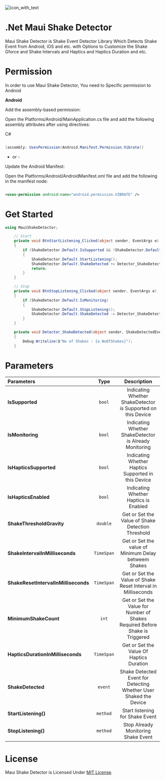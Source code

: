 ![icon_with_text](https://github.com/AathifMahir/MauiShakeDetector/assets/17165402/fb0b1ebe-91c2-4188-98ba-c3793dfea0cc)


# .Net Maui Shake Detector

Maui Shake Detector is Shake Event Detector Library Which Detects Shake Event from Android, iOS and etc. with Options to Customize the Shake Gforce and Shake Intervals and Haptics and Haptics Duration and etc.

# Permission

In order to use Maui Shake Detector, You need to Specific permission to Android

**Android**

Add the assembly-based permission:

Open the Platforms/Android/MainApplication.cs file and add the following assembly attributes after using directives:

C#

```csharp

[assembly: UsesPermission(Android.Manifest.Permission.Vibrate)]

```
- or -

Update the Android Manifest:

Open the Platforms/Android/AndroidManifest.xml file and add the following in the manifest node:

```xml

<uses-permission android:name="android.permission.VIBRATE" />

```

# Get Started

```csharp
using MauiShakeDetector;

    // Start
    private void BtnStartListening_Clicked(object sender, EventArgs e)
    {
        if (ShakeDetector.Default.IsSupported && !ShakeDetector.Default.IsMonitoring)
        {
            ShakeDetector.Default.StartListening();
            ShakeDetector.Default.ShakeDetected += Detector_ShakeDetected;
            return;
        }
    }

    // Stop
    private void BtnStopListening_Clicked(object sender, EventArgs e)
    {
        if (ShakeDetector.Default.IsMonitoring)
        {
            ShakeDetector.Default.StopListening();
            ShakeDetector.Default.ShakeDetected -= Detector_ShakeDetected;
        }
    }

    private void Detector_ShakeDetected(object sender, ShakeDetectedEventArgs e)
    {
        Debug.Writeline($"No of Shakes : {e.NoOfShakes}");
    }

```

# Parameters

| Parameters | Type | Description |
|               :---               |    :---:   |            :---:                                                                               |
| **IsSupported** | `bool` | Indicating Whether ShakeDetector is Supported on this Device |
| **IsMonitoring** | `bool` | Indicating Whether ShakeDetector is Already Monitoring |
| **IsHapticsSupported** | `bool` | Indicating Whether Haptics Supported in this Device |
| **IsHapticsEnabled** | `bool` | Indicating Whether Haptics is Enabled |
| **ShakeThresholdGravity** | `double` | Get or Set the Value of Shake Detection Threshold |
| **ShakeIntervalInMilliseconds** | `TimeSpan` | Get or Set the value of Minimum Delay betweem Shakes |
| **ShakeResetIntervalInMilliseconds** | `TimeSpan` | Get or Set the Value of Shake Reset Interval in Milliseconds |
| **MinimumShakeCount** | `int` | Get or Set the Value for Number of Shakes Required Before Shake is Triggered |
| **HapticsDurationInMilliseconds** | `TimeSpan` | Get or Set the Value Of Haptics Duration |
| **ShakeDetected** | `event` | Shake Detected Event for Detecting Whether User Shaked the Device |
| **StartListening()** | `method` | Start listening for Shake Event |
| **StopListening()** | `method` | Stop Already Monitoring Shake Event |


# License

Maui Shake Detector is Licensed Under [MIT License](https://github.com/AathifMahir/MauiShakeDetector/blob/master/LICENSE.txt).
